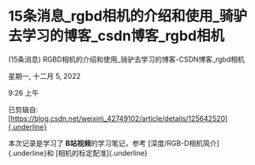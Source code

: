 # 15条消息_rgbd相机的介绍和使用_骑驴去学习的博客_csdn博客_rgbd相机

(15条消息) RGBD相机的介绍和使用\_骑驴去学习的博客-CSDN博客\_rgbd相机

星期一, 十二月 5, 2022

9:26 上午

已剪辑自: [https://blog.csdn.net/weixin\_42749102/article/details/125642520]{.underline}

本次记录是学习了 **B站视频**的学习笔记，参考 [深度/RGB-D相机简介]{.underline}和 [相机的标定配准]{.underline}
